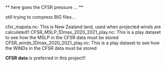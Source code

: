 ** here goes the CFSR pressure ... **

still trying to compress BIG files...

cfsr_mapsta.nc: This is New Zealand land, used when projected winds are calculated!!
CFSR_MSLP_1Dmax_2020_2021_play.nc: This is a play dataset to see how the MSLP in the CFSR data must be stored
CFSR_winds_1Dmax_2020_2021_play.nc: This is a play dataset to see how the WINDs in the CFSR data must be stored

**CFSR data** is preferred in this project!!
